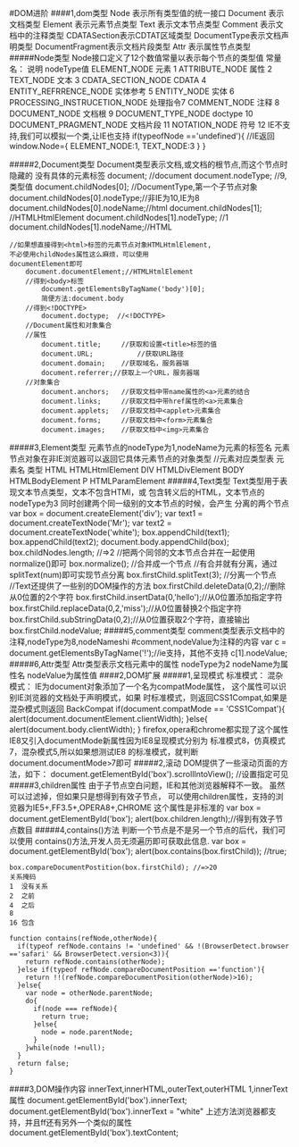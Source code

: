 #DOM进阶
####1,dom类型
    Node	表示所有类型值的统一接口
    Document	表示文档类型
    Element		表示元素节点类型
    Text		表示文本节点类型
    Comment	表示文档中的注释类型
    CDATASection表示CDTAT区域类型
    DocumentType表示文档声明类型
    DocumentFragment表示文档片段类型
    Attr	表示属性节点类型
#####Node类型
    Node接口定义了12个数值常量以表示每个节点的类型值
    常量名：     						说明    nodeType值
    ELEMENT_NODE 						元素				1
    ATTRIBUTE_NODE 					属性				2
    TEXT_NODE								文本				3
    CDATA_SECTION_NODE			CDATA 			4
    ENTITY_REFRRENCE_NODE 	实体参考 		5
    ENTITY_NODE							实体				6
    PROCESSING_INSTRUCETION_NODE 处理指令7
    COMMENT_NODE						注释				8
    DOCUMENT_NODE						文档根			9
    DOCUMENT_TYPE_NODE			doctype     10
    DOCUMENT_PRAGMENT_NODE	文档片段		11
    NOTATION_NODE						符号				12
			IE不支持,我们可以模拟一个类,让IE也支持
			if(typeofNode =='undefined'){	//IE返回
				window.Node={
					ELEMENT_NODE:1,
					TEXT_NODE:3
				}
			}

#####2,Document类型
    Document类型表示文档,或文档的根节点,而这个节点时隐藏的
    没有具体的元素标签
    document;  //document
    document.nodeType;		//9,类型值
    document.childNodes[0];  //DocumentType,第一个子节点对象
    document.childNodes[0].nodeType;//非IE为10,IE为8
    document.childNodes[0].nodeName;//html
    document.childNodes[1];		//HTMLHtmlElement
    document.childNodes[1].nodeType;  //1
    document.childNodes[1].nodeName;//HTML

    //如果想直接得到<html>标签的元素节点对象HTMLHtmlElement,
    不必使用childNodes属性这么麻烦，可以使用
    documentElement即可
    	document.documentElement;//HTMLHtmlElement
		//得到<body>标签
			document.getElementsByTagName('body')[0];
			简便方法:document.body
		//得到<!DOCTYPE>
			document.doctype;  //<!DOCTYPE>
		//Document属性和对象集合
		//属性
			document.title;		//获取和设置<title>标签的值
			document.URL;			//获取URL路径
			document.domain;	//获取域名，服务器端
			document.referrer;//获取上一个URL，服务器端
		//对象集合
			document.anchors;	//获取文档中带name属性的<a>元素的结合
			document.links;		//获取文档中带href属性的<a>元素集合
			document.applets;	//获取文档中<applet>元素集合
			document.forms;		//获取文档中<form>元素集合
			document.images;	//获取文档中<img>元素集合
#####3,Element类型
    元素节点的nodeType为1,nodeName为元素的标签名
    元素节点对象在非IE浏览器可以返回它具体元素节点的对象类型
    //元素对应类型表
    元素名					类型
    HTML				HTMLHtmlElement
    DIV					HTMLDivElement
    BODY				HTMLBodyElement
    P						HTMLParamElement
#####4,Text类型
    Text类型用于表现文本节点类型，文本不包含HTMl，或
    包含转义后的HTML，文本节点的nodeType为3
    	同时创建两个同一级别的文本节点的时候，会产生
    	分离的两个节点
    		var box = document.createElement('div');
    		var text1 = document.createTextNode('Mr');
    		var text2 = document.createTextNode('white');
    		box.appendChild(text1);
    		box.appendChild(text2);
    		document.body.appendChild(box);
    		box.childNodes.length;  //=>2
    	//把两个同邻的文本节点合并在一起使用normalize()即可
    		box.normalize();	//合并成一个节点
    	//有合并就有分离，通过splitText(num)即可实现节点分离
    		box.firstChild.splitText(3);  //分离一个节点
    	//Text还提供了一些别的DOM操作的方法
    		box.firstChild.deleteData(0,2);//删除从0位置的2个字符
    		box.firstChild.insertData(0,'hello');//从0位置添加指定字符
    		box.firstChild.replaceData(0,2,'miss');//从0位置替换2个指定字符
    		box.firstChild.subStringData(0,2);//从0位置获取2个字符，直接输出
    		box.firstChild.nodeValue;
#####5,comment类型
    comment类型表示文档中的注释,nodeType为8,nodeNameshi 
    #comment,nodeValue为注释的内容
    var c = document.getElementsByTagName('!');//ie支持，其他不支持
    c[1].nodeValue;
#####6,Attr类型
    Attr类型表示文档元素中的属性
    nodeType为2
    nodeName为属性名
    nodeValue为属性值
####2,DOM扩展
#####1,呈现模式
    标准模式：
    混杂模式：
    IE为document对象添加了一个名为compatMode属性，
    这个属性可以识别IE浏览器的文档处于声明模式，如果
    时标准模式，则返回CSS1Compat,如果是混杂模式则返回
    BackCompat
    	if(document.compatMode == 'CSS1Compat'){
    		alert(document.documentElement.clientWidth);
    	}else{
    		alert(document.body.clientWidth);
    	}
    firefox,opera和chrome都实现了这个属性
    IE8又引入documentMode新属性因为IE8呈现模式分别为
    标准模式8，仿真模式7，混杂模式5,所以如果想测试IE8
    的标准模式，就判断document.documentMode>7即可
#####2,滚动
    DOM提供了一些滚动页面的方法，如下：
      document.getElementById('box').scrollIntoView();
      //设置指定可见
#####3,children属性
    由于子节点空白问题，IE和其他浏览器解释不一致。
    虽然可以过滤掉，但如果只是想得到有效子节点，
    可以使用children属性，支持的浏览器为IE5+,FF3.5+,OPERA8+,CHROME
    这个属性是非标准的
      var box = document.getElementById('box');
      alert(box.children.length);//得到有效子节点数目
#####4,contains()方法
    判断一个节点是不是另一个节点的后代，我们可以使用
    contains()方法,开发人员无须遍历即可获取此信息.
    var box = document.getElementById('box');
    alert(box.contains(box.firstChild)); //true;

    box.compareDocumentPostition(box.firstChild); //=>20
    关系掩码
    1  没有关系
    2  之前
    4  之后
    8
    16 包含

    function contains(refNode,otherNode){
      if(typeof refNode.contains != 'undefined' && !(BrowserDetect.browser =='safari' && BrowserDetect.version<3)){
        return refNode.contains(otherNode);
      }else if(typeof refNode.compareDocumentPosition =='function'){
        return !!(refNode.compareDocumentPosition(otherNode)>16);
      }else{
        var node = otherNode.parentNode;
        do{
          if(node === refNode){
            return true;
          }else{
            node = node.parentNode;
          }
        }while(node !=null);
      }
      return false;
    }
####3,DOM操作内容
    innerText,innerHTML,outerText,outerHTML
    1,innerText属性
      document.getElementById('box').innerText;
      document.getElementById('box').innerText = "white"
      上述方法浏览器都支持，并且ff还有另外一个类似的属性
      document.getElementById('box').textContent;

